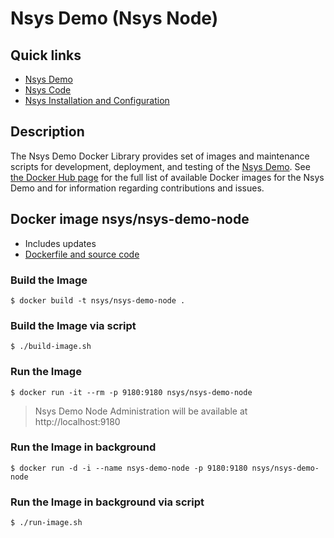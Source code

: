 # Nsys Demo (Nsys Node)

## Quick links

* [Nsys Demo][1]
* [Nsys Code][2]
* [Nsys Installation and Configuration][3]

## Description

The Nsys Demo Docker Library provides set of images and maintenance scripts for development, deployment, and testing of the [Nsys Demo](https://doc.nsys.org/display/NSYS/Nsys+Demo). See [the Docker Hub page](https://hub.docker.com/r/nsys) for the full list of available Docker images for the Nsys Demo and for information regarding contributions and issues.

[1]: https://doc.nsys.org/display/NSYS/Nsys+Demo
[2]: http://code.nsys.org
[3]: https://doc.nsys.org/display/NSYS/Nsys+Installation+and+Configuration

## Docker image nsys/nsys-demo-node

* Includes updates
* [Dockerfile and source code](https://github.com/nsys-code/nsys-demo)

### Build the Image

~~~~
$ docker build -t nsys/nsys-demo-node .
~~~~

### Build the Image via script

~~~~
$ ./build-image.sh
~~~~

### Run the Image

~~~~
$ docker run -it --rm -p 9180:9180 nsys/nsys-demo-node
~~~~

> Nsys Demo Node Administration will be available at http://localhost:9180

### Run the Image in background

~~~~
$ docker run -d -i --name nsys-demo-node -p 9180:9180 nsys/nsys-demo-node
~~~~

### Run the Image in background via script

~~~~
$ ./run-image.sh
~~~~